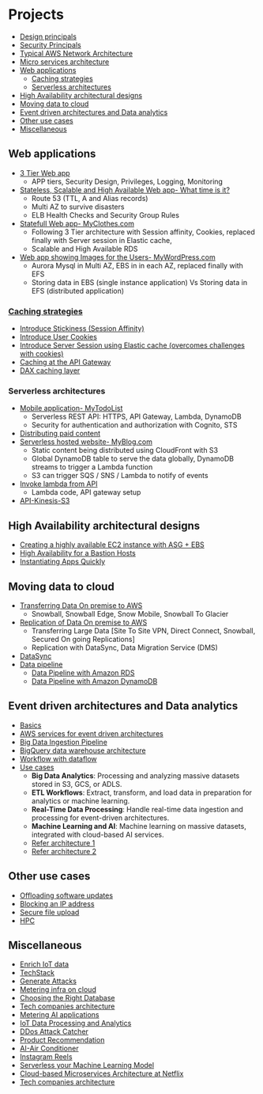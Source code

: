 # Projects
- [Design principals](https://github.com/sbhrwl/aws/blob/main/1.Basics/2.UseCases/1.DesignPrincipals/README.md)
- [Security Principals](https://github.com/sbhrwl/system_design/blob/main/docs/Security/README.md)
- [Typical AWS Network Architecture](TypicalAWSarchitecture/README.md)
- [Micro services architecture](MicroServicesArchitecture/README.md)
- [Web applications](#web-applications)
  - [Caching strategies](#caching-strategies)
  - [Serverless architectures](#serverless-architectures)
- [High Availability architectural designs](#high-availability-architectural-designs)
- [Moving data to cloud](#moving-data-to-cloud)
- [Event driven architectures and Data analytics](#event-driven-architectures-and-data-analytics)
- [Other use cases](#other-use-cases)
- [Miscellaneous](#miscellaneous)

## Web applications
- [3 Tier Web app](3TierWebApp/README.md)
  - APP tiers, Security Design, Privileges, Logging, Monitoring
- [Stateless, Scalable and High Available Web app- What time is it?](StatelessWebApp/README.md)
  - Route 53 (TTL, A and Alias records)
  - Multi AZ to survive disasters
  - ELB Health Checks and Security Group Rules
- [Statefull Web app- MyClothes.com](StatefulWebApp/README.md)
  - Following 3 Tier architecture with Session affinity, Cookies, replaced finally with Server session in Elastic cache, 
  - Scalable and High Available RDS
- [Web app showing Images for the Users- MyWordPress.com](StatefulWebAppPictures/README.md)
  - Aurora Mysql in Multi AZ, EBS in in each AZ, replaced finally with EFS
  - Storing data in EBS (single instance application) Vs Storing data in EFS (distributed application)

### [Caching strategies](CachingStrategies/README.md)
- [Introduce Stickiness (Session Affinity)](StatefulWebApp/README.md)
- [Introduce User Cookies](StatefulWebApp/README.md)
- [Introduce Server Session using Elastic cache (overcomes challenges with cookies)](StatefulWebApp/README.md)
- [Caching at the API Gateway](MyTodoList/README.md#caching-at-the-api-gateway)
- [DAX caching layer](MyTodoList/README.md#caching-at-the-api-gateway)

### Serverless architectures
- [Mobile application- MyTodoList](MyTodoList/README.md)
  - Serverless REST API: HTTPS, API Gateway, Lambda, DynamoDB
  - Security for authentication and authorization with Cognito, STS
- [Distributing paid content](DistributingPaidContent/README.md)
- [Serverless hosted website- MyBlog.com](MyBlog/README.md)
  - Static content being distributed using CloudFront with S3
  - Global DynamoDB table to serve the data globally, DynamoDB streams to trigger a Lambda function
  - S3 can trigger SQS / SNS / Lambda to notify of events
- [Invoke lambda from API](InvokeLambdaFromAPI/README.md)
  - Lambda code, API gateway setup
- [API-Kinesis-S3](https://drive.google.com/drive/u/0/folders/109yWGA_es3a9MekffBQ6s3x81o1QycPX)
## High Availability architectural designs
- [Creating a highly available EC2 instance with ASG + EBS](HighAvailablity/README.md)
- [High Availability for a Bastion Hosts](HighAvailablity/README.md)
- [Instantiating Apps Quickly](InstantiatingAppsQuickly/README.md)
## Moving data to cloud
- [Transferring Data On premise to AWS](https://github.com/sbhrwl/aws/blob/main/1.Basics/2.UseCases/4.MovingDataToCloud/Snow/README.md)
  - Snowball, Snowball Edge, Snow Mobile, Snowball To Glacier
- [Replication of Data On premise to AWS](https://github.com/sbhrwl/aws/blob/main/1.Basics/2.UseCases/4.MovingDataToCloud/Replication/README.md)
  - Transferring Large Data [Site To Site VPN, Direct Connect, Snowball, Secured On going Replications]
  - Replication with DataSync, Data Migration Service (DMS)
- [DataSync](https://github.com/sbhrwl/aws/blob/main/1.Basics/2.UseCases/4.MovingDataToCloud/DataSync/README.md)
- [Data pipeline](https://github.com/sbhrwl/aws/blob/main/2.AI/DataProcessing/IngestData/README.md)
  - [Data Pipeline with Amazon RDS](https://github.com/sbhrwl/aws/blob/main/2.AI/DataProcessing/IngestData/README.md#data-pipeline-with-amazon-rds)  
  - [Data Pipeline with Amazon DynamoDB](https://github.com/sbhrwl/aws/blob/main/2.AI/DataProcessing/IngestData/README.md#data-pipeline-with-amazon-dynamodb)
## Event driven architectures and Data analytics
- [Basics](https://github.com/sbhrwl/system_design/blob/main/projects/BigdataAnalytics/README.md)
- [AWS services for event driven architectures](https://github.com/sbhrwl/aws/blob/main/1.Basics/3.Projects/EventDrivenArchitectures/README.md)
- [Big Data Ingestion Pipeline](BigDataIngestionPipeline/README.md)
- [BigQuery data warehouse architecture](https://github.com/sbhrwl/gcp/blob/master/data_analytics%2FREADME.md)
- [Workflow with dataflow](https://github.com/sbhrwl/gcp/blob/master/dataflow%2FREADME.md)
- [Use cases](https://github.com/sbhrwl/system_design/blob/main/docs/DataProcessing/4.BigData/README.md#use-cases)
  - **Big Data Analytics**: Processing and analyzing massive datasets stored in S3, GCS, or ADLS.
  - **ETL Workflows**: Extract, transform, and load data in preparation for analytics or machine learning.
  - **Real-Time Data Processing**: Handle real-time data ingestion and processing for event-driven architectures.
  - **Machine Learning and AI**: Machine learning on massive datasets, integrated with cloud-based AI services.
  - [Refer architecture 1](https://github.com/sbhrwl/gcp/blob/master/dataflow/README.md)
  - [Refer architecture 2](https://github.com/sbhrwl/gcp/blob/master/datalake/README.md)
## Other use cases
- [Offloading software updates](SoftwareUpdatesOffloading/README.md)
- [Blocking an IP address](BlockingIP/README.md)
- [Secure file upload](https://drive.google.com/drive/u/0/folders/109yWGA_es3a9MekffBQ6s3x81o1QycPX)
- [HPC](https://github.com/sbhrwl/aws/blob/main/1.Basics/3.Projects/hpc/README.md)
  
## Miscellaneous
- [Enrich IoT data](https://github.com/sbhrwl/system_design/blob/main/projects/ReadEventQueue/README.md)
- [TechStack](https://github.com/sbhrwl/system_design/blob/main/projects/TechStack/README.md)
- [Generate Attacks](https://github.com/sbhrwl/system_design/blob/main/projects/subscribeToActiveMQ/README.md)
- [Metering infra on cloud](MeteringInfraOnCloud/README.md)
- [Choosing the Right Database](ChoosingTheRightDatabase/README.md)
- [Tech companies architecture](https://www.linkedin.com/posts/rajendrauppal_softwarearchitecture-softwaredesign-softwareengineers-activity-6984804253202571264-41Ln?utm_source=share&utm_medium=member_android)
- [Metering AI applications](https://github.com/sbhrwl/system_design/blob/main/projects/MeteringAIApplications/README.md)
- [IoT Data Processing and Analytics](https://github.com/sbhrwl/system_design/blob/main/projects/IoTDataProcessingAnalytics/README.md)
- [DDos Attack Catcher](https://github.com/sbhrwl/system_design/blob/main/projects/DDosAttackCatcher/README.md)
- [Product Recommendation](https://github.com/sbhrwl/system_design/blob/main/projects/ProductRecommendation/README.md)
- [AI-Air Conditioner](https://github.com/sbhrwl/system_design/blob/main/projects/AI-AirConditioner/AI-AirConditioner.md)
- [Instagram Reels](https://github.com/sbhrwl/system_design/blob/main/projects/Instagram_Reels/README.md)
- [Serverless your Machine Learning Model](https://medium.com/analytics-vidhya/serverless-your-machine-learning-model-with-pycaret-and-aws-lambda-c33334ee6011)
- [Cloud-based Microservices Architecture at Netflix](https://medium.com/swlh/a-design-analysis-of-cloud-based-microservices-architecture-at-netflix-98836b2da45f)
- [Tech companies architecture](https://www.linkedin.com/posts/rajendrauppal_softwarearchitecture-softwaredesign-softwareengineers-activity-6984804253202571264-41Ln?utm_source=share&utm_medium=member_android)

